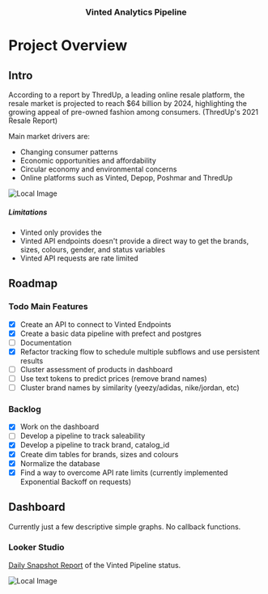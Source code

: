 <h3 style="text-align: center;">Vinted Analytics Pipeline</h3>


# Project Overview

## Intro

According to a report by ThredUp, a leading online resale platform, the resale market is projected to reach $64 billion by 2024, highlighting the growing appeal of pre-owned fashion among consumers. (ThredUp's 2021 Resale Report)

Main market drivers are:
- Changing consumer patterns
- Economic opportunities and affordability
- Circular economy and environmental concerns
- Online platforms such as Vinted, Depop, Poshmar and ThredUp

![Local Image](assets/project_schema.png)

##### Limitations

- Vinted only provides the 
- Vinted API endpoints doesn't provide a direct way to get the brands, sizes, colours, gender, and status variables
- Vinted API requests are rate limited

## Roadmap

### Todo Main Features

- [x] Create an API to connect to Vinted Endpoints 
- [x] Create a basic data pipeline with prefect and postgres
- [ ] Documentation
- [x] Refactor tracking flow to schedule multiple subflows and use persistent results
- [ ] Cluster assessment of products in dashboard
- [ ] Use text tokens to predict prices (remove brand names)
- [ ] Cluster brand names by similarity (yeezy/adidas, nike/jordan, etc)

### Backlog

- [x] Work on the dashboard
- [ ] Develop a pipeline to track saleability
- [x] Develop a pipeline to track brand, catalog_id
- [x] Create dim tables for brands, sizes and colours
- [x] Normalize the database
- [x] Find a way to overcome API rate limits (currently implemented Exponential Backoff on requests)

## Dashboard

Currently just a few descriptive simple graphs. No callback functions.

### Looker Studio

[Daily Snapshot Report](https://lookerstudio.google.com/s/rPPHeQ0OlOk) of the Vinted Pipeline status.

![Local Image](assets/looker_studio.png)






